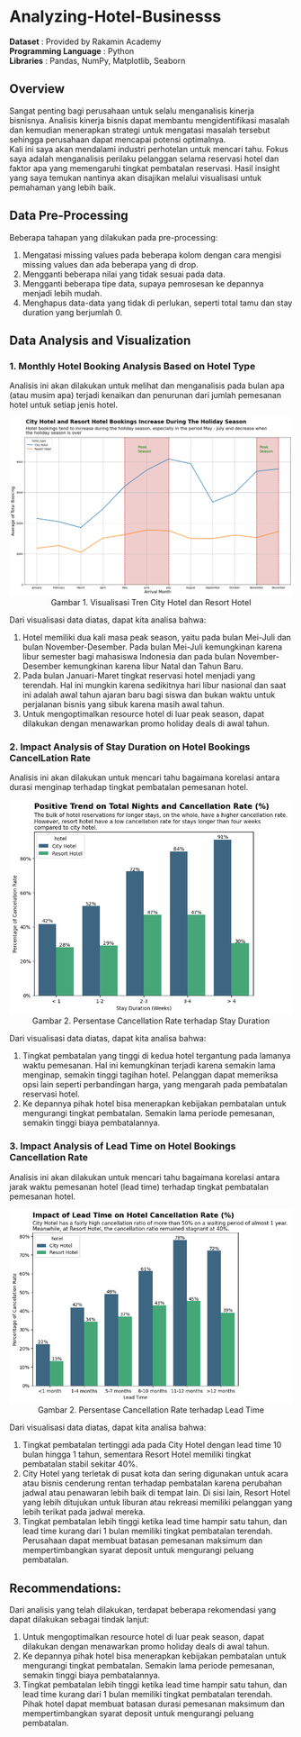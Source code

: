# Analyzing-Hotel-Businesss
**Dataset** : Provided by Rakamin Academy <br>
**Programming Language** : Python <br>
**Libraries** : Pandas, NumPy, Matplotlib, Seaborn

## Overview
Sangat penting bagi perusahaan untuk selalu menganalisis kinerja bisnisnya. Analisis kinerja bisnis dapat membantu mengidentifikasi masalah dan kemudian menerapkan strategi untuk mengatasi masalah tersebut sehingga perusahaan dapat mencapai potensi optimalnya. <br>
Kali ini saya akan mendalami industri perhotelan untuk mencari tahu. Fokus saya adalah menganalisis perilaku pelanggan selama reservasi hotel dan faktor apa yang memengaruhi tingkat pembatalan reservasi. Hasil insight yang saya temukan nantinya akan disajikan melalui visualisasi untuk pemahaman yang lebih baik. <br>

## Data Pre-Processing
Beberapa tahapan yang dilakukan pada pre-processing:
1. Mengatasi missing values pada beberapa kolom dengan cara mengisi missing values dan ada beberapa yang di drop.
2. Mengganti beberapa nilai yang tidak sesuai pada data.
3. Mengganti beberapa tipe data, supaya pemrosesan ke depannya menjadi lebih mudah.
4. Menghapus data-data yang tidak di perlukan, seperti total tamu dan stay duration yang berjumlah 0.

## Data Analysis and Visualization
### 1. Monthly Hotel Booking Analysis Based on Hotel Type
Analisis ini akan dilakukan untuk melihat dan menganalisis pada bulan apa (atau musim apa) terjadi kenaikan dan penurunan dari jumlah pemesanan hotel untuk setiap jenis hotel. <br>

<p align="center">
  <kbd><img src="additional/visualisasi tren.png" width=600px> </kbd> <br>
  Gambar 1. Visualisasi Tren City Hotel dan Resort Hotel
</p>

Dari visualisasi data diatas, dapat kita analisa bahwa: <br>
1. Hotel memiliki dua kali masa peak season, yaitu pada bulan Mei-Juli dan bulan November-Desember. Pada bulan Mei-Juli kemungkinan karena libur semester bagi mahasiswa Indonesia dan pada bulan November-Desember kemungkinan karena libur Natal dan Tahun Baru. <br>
2. Pada bulan Januari-Maret tingkat reservasi hotel menjadi yang terendah. Hal ini mungkin karena sedikitnya hari libur nasional dan saat ini adalah awal tahun ajaran baru bagi siswa dan bukan waktu untuk perjalanan bisnis yang sibuk karena masih awal tahun. <br>
3. Untuk mengoptimalkan resource hotel di luar peak season, dapat dilakukan dengan menawarkan promo holiday deals di awal tahun. <br>

### 2. Impact Analysis of Stay Duration on Hotel Bookings CancelLation Rate
Analisis ini akan dilakukan untuk mencari tahu bagaimana korelasi antara durasi menginap terhadap tingkat pembatalan pemesanan hotel. <br>


<p align="center">
  <kbd><img src="additional/cancelation rate.png" width=600px> </kbd> <br>
  Gambar 2. Persentase Cancellation Rate terhadap Stay Duration
</p>

Dari visualisasi data diatas, dapat kita analisa bahwa: <br>
1. Tingkat pembatalan yang tinggi di kedua hotel tergantung pada lamanya waktu pemesanan. Hal ini kemungkinan terjadi karena semakin lama menginap, semakin tinggi tagihan hotel. Pelanggan dapat memeriksa opsi lain seperti perbandingan harga, yang mengarah pada pembatalan reservasi hotel. <br>
2. Ke depannya pihak hotel bisa menerapkan kebijakan pembatalan untuk mengurangi tingkat pembatalan. Semakin lama periode pemesanan, semakin tinggi biaya pembatalannya. <br>

### 3. Impact Analysis of Lead Time on Hotel Bookings Cancellation Rate
Analisis ini akan dilakukan untuk mencari tahu bagaimana korelasi antara jarak waktu pemesanan hotel (lead time) terhadap tingkat pembatalan pemesanan hotel. <br>


<p align="center">
  <kbd><img src="additional/lead time cancelation rate.png" width=600px> </kbd> <br>
  Gambar 2. Persentase Cancellation Rate terhadap Lead Time
</p>

Dari visualisasi data diatas, dapat kita analisa bahwa: <br>
1. Tingkat pembatalan tertinggi ada pada City Hotel dengan lead time 10 bulan hingga 1 tahun, sementara Resort Hotel memiliki tingkat pembatalan stabil sekitar 40%. <br>
2. City Hotel yang terletak di pusat kota dan sering digunakan untuk acara atau bisnis cenderung rentan terhadap pembatalan karena perubahan jadwal atau penawaran lebih baik di tempat lain. Di sisi lain, Resort Hotel yang lebih ditujukan untuk liburan atau rekreasi memiliki pelanggan yang lebih terikat pada jadwal mereka. <br>
3. Tingkat pembatalan lebih tinggi ketika lead time hampir satu tahun, dan lead time kurang dari 1 bulan memiliki tingkat pembatalan terendah. Perusahaan dapat membuat batasan pemesanan maksimum dan mempertimbangkan syarat deposit untuk mengurangi peluang pembatalan.

## Recommendations:
Dari analisis yang telah dilakukan, terdapat beberapa rekomendasi yang dapat dilakukan sebagai tindak lanjut: <br>
1. Untuk mengoptimalkan resource hotel di luar peak season, dapat dilakukan dengan menawarkan promo holiday deals di awal tahun.<br>
2. Ke depannya pihak hotel bisa menerapkan kebijakan pembatalan untuk mengurangi tingkat pembatalan. Semakin lama periode pemesanan, semakin tinggi biaya pembatalannya. <br>
3. Tingkat pembatalan lebih tinggi ketika lead time hampir satu tahun, dan lead time kurang dari 1 bulan memiliki tingkat pembatalan terendah. Pihak hotel dapat membuat batasan durasi pemesanan maksimum dan mempertimbangkan syarat deposit untuk mengurangi peluang pembatalan.
